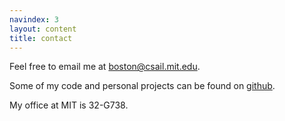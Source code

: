 ```yaml
---
navindex: 3
layout: content
title: contact
---
```


Feel free to email me at [boston@csail.mit.edu](mailto:boston@csail.mit.edu).

Some of my code and personal projects can be found on
[github](http://github.com/bboston7).

My office at MIT is 32-G738.
